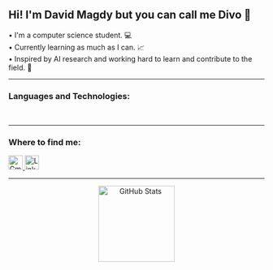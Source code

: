 <h2 align="left">Hi! I'm David Magdy but you can call me Divo 👋</h2>

<p align="left">
  • I'm a computer science student. 💻<br>
  • Currently learning as much as I can. 📈<br>
  • Inspired by AI research and working hard to learn and contribute to the field. 🤖
</p>

---

<h3 align="left">Languages and Technologies:</h3>

<div align="left">
  <img src="https://cdn.jsdelivr.net/gh/devicons/devicon/icons/python/python-original.svg" height="2.4" alt="Python" />
  <img width="1.0"/>
  <img src="https://cdn.jsdelivr.net/gh/devicons/devicon/icons/cplusplus/cplusplus-original.svg" height="2.4" alt="C++" />
  <img width="1.0"/>
  <img src="https://cdn.jsdelivr.net/gh/devicons/devicon/icons/java/java-original.svg" height="2.4" alt="Java" />
  <img width="1.0"/>
  <img src="https://cdn.jsdelivr.net/gh/devicons/devicon/icons/git/git-original.svg" height="2.4" alt="Git" />
  <img width="1.0"/>
  <img src="https://cdn.jsdelivr.net/gh/devicons/devicon/icons/jupyter/jupyter-original.svg" height="2.4" alt="Jupyter" />
  <img width="1.0"/>
  <img src="https://cdn.jsdelivr.net/gh/devicons/devicon/icons/anaconda/anaconda-original.svg" height="2.4" alt="Anaconda" />
  <img width="1.0"/>
  <img src="https://cdn.jsdelivr.net/gh/devicons/devicon/icons/tensorflow/tensorflow-original.svg" height="2.4" alt="TensorFlow" />
  <img width="1.0"/>
  <img src="https://cdn.jsdelivr.net/gh/devicons/devicon/icons/pytorch/pytorch-original.svg" height="2.4" alt="PyTorch" />
  <img width="1.0"/>
</div>

---

<h3 align="left">Where to find me:</h3>

<div align="left">
  <a href="mailto:divomagdy@gmail.com" target="_blank">
    <img src="https://img.shields.io/static/v1?message=Gmail&logo=gmail&label=&color=D14836&logoColor=white&labelColor=&style=for-the-badge" height="28" alt="Gmail" />
  </a>
  <a href="https://www.linkedin.com/in/david-magdy-nagib/" target="_blank">
    <img src="https://img.shields.io/static/v1?message=LinkedIn&logo=linkedin&label=&color=0077B5&logoColor=white&labelColor=&style=for-the-badge" height="28" alt="LinkedIn" />
  </a>
</div>

---

<div align="center">
  <img src="https://github-readme-stats.vercel.app/api?username=David-Magdy&hide_title=false&hide_rank=false&show_icons=true&include_all_commits=true&count_private=true&disable_animations=false&theme=dracula&locale=en&hide_border=false" height="150" alt="GitHub Stats" />
</div>
